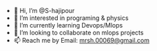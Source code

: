 - 👋 Hi, I’m @S-hajipour
- 👀 I’m interested in programing & physics 
- 🌱 I’m currently learning Devops/Mlops
- 💞️ I’m looking to collaborate on mlops projects
- 📫 Reach me by Email: mrsh.00069@gmail.com

<!---
S-hajipour/S-hajipour is a ✨ special ✨ repository because its `README.md` (this file) appears on your GitHub profile.
You can click the Preview link to take a look at your changes.
--->
